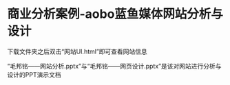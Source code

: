 # 商业分析案例-aobo蓝鱼媒体网站分析与设计

下载文件夹之后双击“网站UI.html”即可查看网站信息

“毛邦铭——网站分析.pptx”与“毛邦铭——网页设计.pptx”是该对网站进行分析与设计的PPT演示文档
